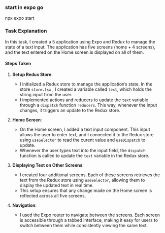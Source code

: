 
### start in expo go
npx expo start 


### Task Explanation

In this task, I created a 5 application using Expo and Redux to manage the state of a text input. The application has five screens (home + 4 screens), 
and the text entered on the Home screen is displayed on all of them.

#### Steps Taken

1. **Setup Redux Store**:
   - I initialized a Redux store to manage the application’s state. In the store `store.tsx` , I created a variable called `text`, which holds the string input from the user.
   - I implemented actions and reducers to update the `text` variable through a `dispatch` function `reducers`. This way, whenever the input changes, it triggers an update to the Redux store.

2. **Home Screen**:
   - On the Home screen, I added a text input component. This input allows the user to enter text, and I connected it to the Redux store using `useSelector` to read the curent value and `useDispatch` to update.
   - Whenever the user types text into the input field, the `dispatch` function is called to update the `text` variable in the Redux store.

3. **Displaying Text on Other Screens**:
   - I created four additional screens. Each of these screens retrieves the text from the Redux store using `useSelector`, allowing them to display the updated text in real time.
   - This setup ensures that any change made on the Home screen is reflected across all five screens.

4. **Navigation**:
   - I used the Expo router to navigate between the screens. Each screen is accessible through a tabbed interface, making it easy for users to switch between them while consistently viewing the same text.

 
